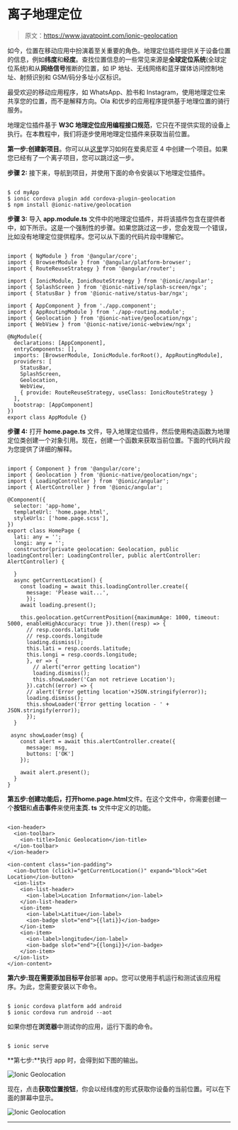 # 离子地理定位

> 原文：<https://www.javatpoint.com/ionic-geolocation>

如今，位置在移动应用中扮演着至关重要的角色。地理定位插件提供关于设备位置的信息，例如**纬度**和**经度**。查找位置信息的一些常见来源是**全球定位系统**(全球定位系统)和从**网络信号**推断的位置，如 IP 地址、无线网络和蓝牙媒体访问控制地址、射频识别和 GSM/码分多址小区标识。

最受欢迎的移动应用程序，如 WhatsApp、脸书和 Instagram，使用地理定位来共享您的位置，而不是解释方向。Ola 和优步的应用程序提供基于地理位置的骑行服务。

地理定位插件基于 **W3C 地理定位应用编程接口规范**，它只在不提供实现的设备上执行。在本教程中，我们将逐步使用地理定位插件来获取当前位置。

**第一步:**创建**新项目**。你可以从[这里](ionic-installation)学习如何在爱奥尼亚 4 中创建一个项目。如果您已经有了一个离子项目，您可以跳过这一步。

**步骤 2:** 接下来，导航到项目，并使用下面的命令安装以下地理定位插件。

```

$ cd myApp
$ ionic cordova plugin add cordova-plugin-geolocation
$ npm install @ionic-native/geolocation

```

**步骤 3:** 导入 **app.module.ts** 文件中的地理定位插件，并将该插件包含在提供者中，如下所示。这是一个强制性的步骤。如果您跳过这一步，您会发现一个错误，比如没有地理定位提供程序。您可以从下面的代码片段中理解它。

```

import { NgModule } from '@angular/core';
import { BrowserModule } from '@angular/platform-browser';
import { RouteReuseStrategy } from '@angular/router';

import { IonicModule, IonicRouteStrategy } from '@ionic/angular';
import { SplashScreen } from '@ionic-native/splash-screen/ngx';
import { StatusBar } from '@ionic-native/status-bar/ngx';

import { AppComponent } from './app.component';
import { AppRoutingModule } from './app-routing.module';
import { Geolocation } from '@ionic-native/geolocation/ngx';
import { WebView } from '@ionic-native/ionic-webview/ngx';

@NgModule({
  declarations: [AppComponent],
  entryComponents: [],
  imports: [BrowserModule, IonicModule.forRoot(), AppRoutingModule],
  providers: [
    StatusBar,
    SplashScreen,
    Geolocation,
    WebView,
    { provide: RouteReuseStrategy, useClass: IonicRouteStrategy }
  ],
  bootstrap: [AppComponent]
})
export class AppModule {}

```

**步骤 4:** 打开 **home.page.ts** 文件，导入地理定位插件，然后使用构造函数为地理定位类创建一个对象引用。现在，创建一个函数来获取当前位置。下面的代码片段为您提供了详细的解释。

```

import { Component } from '@angular/core';
import { Geolocation } from '@ionic-native/geolocation/ngx';
import { LoadingController } from '@ionic/angular';
import { AlertController } from '@ionic/angular';

@Component({
  selector: 'app-home',
  templateUrl: 'home.page.html',
  styleUrls: ['home.page.scss'],
})
export class HomePage {
  lati: any = '';
  longi: any = '';
  constructor(private geolocation: Geolocation, public loadingController: LoadingController, public alertController: AlertController) {

  }
  async getCurrentLocation() {
    const loading = await this.loadingController.create({
      message: 'Please wait...',
      });
    await loading.present();

    this.geolocation.getCurrentPosition({maximumAge: 1000, timeout: 5000, enableHighAccuracy: true }).then((resp) => {
      // resp.coords.latitude
      // resp.coords.longitude
      loading.dismiss();
      this.lati = resp.coords.latitude;
      this.longi = resp.coords.longitude;
      }, er => {
        // alert("error getting location")
        loading.dismiss();
        this.showLoader('Can not retrieve Location');
      }).catch((error) => {
      // alert('Error getting location'+JSON.stringify(error));
      loading.dismiss();
      this.showLoader('Error getting location - ' + JSON.stringify(error));
      });
  }

 async showLoader(msg) {
    const alert = await this.alertController.create({
      message: msg,
      buttons: ['OK']
    });

    await alert.present();
  }
}

```

**第五步:**创建功能后，打开**home.page.html**文件。在这个文件中，你需要创建一个**按钮**和**点击事件**来使用**主页. ts** 文件中定义的功能。

```

<ion-header>
  <ion-toolbar>
    <ion-title>Ionic Geolocation</ion-title>
  </ion-toolbar>
</ion-header>

<ion-content class="ion-padding">
  <ion-button (click)="getCurrentLocation()" expand="block">Get Location</ion-button>
  <ion-list>
    <ion-list-header>
      <ion-label>Location Information</ion-label>
    </ion-list-header>
    <ion-item>
      <ion-label>Latitue</ion-label>
      <ion-badge slot="end">{{lati}}</ion-badge>
    </ion-item>
    <ion-item>
      <ion-label>longitude</ion-label>
      <ion-badge slot="end">{{longi}}</ion-badge>
    </ion-item>
  </ion-list>
</ion-content>

```

**第六步:**现在需要添加目标**平台**部署 app。您可以使用手机运行和测试该应用程序。为此，您需要安装以下命令。

```

$ ionic cordova platform add android
$ ionic cordova run android --aot

```

如果你想在**浏览器**中测试你的应用，运行下面的命令。

```

$ ionic serve

```

**第七步:**执行 app 时，会得到如下图的输出。

![Ionic Geolocation](img/10a7db2ca1ebb746e4a4a6d4a1ea7124.png)

现在，点击**获取位置按钮**，你会以经纬度的形式获取你设备的当前位置。可以在下面的屏幕中显示。

![Ionic Geolocation](img/0efd359b3232168f39313fd4b5f051ae.png)

* * *